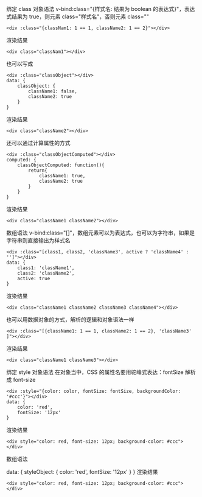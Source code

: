 绑定 class
对象语法
v-bind:class="{样式名: 结果为 boolean 的表达式}"，表达式结果为 true，则元素 class="样式名"，否则元素 class=""

    <div :class="{classNam1: 1 == 1, className2: 1 == 2}"></div>
渲染结果

    <div class="classNam1"></div>
也可以写成

    <div :class="classObject"></div>
    data: {
        classObject: {
            className1: false,
            className2: true
        }
    }
渲染结果

    <div class="className2"></div>
还可以通过计算属性的方式

    <div :class="classObjectComputed"></div>
    computed: {
        classObjectComputed: function(){
            return{
                className1: true,
                className2: true
            }
        }
    }
渲染结果

    <div class="className1 className2"></div>
数组语法
v-bind:class="[]"，数组元素可以为表达式，也可以为字符串，如果是字符串则直接输出为样式名

    <div :class="[class1, class2, 'className3', active ? 'className4' : '']"></div>
    data: {
        class1: 'className1',
        class2: 'className2',
        active: true
    }
渲染结果

    <div class="className1 className2 className3 className4"></div>
也可以用数据对象的方式，解析的逻辑和对象语法一样

    <div :class="[{className1: 1 == 1, className2: 1 == 2}, 'className3' ]"></div>
渲染结果

    <div class="className1 className3"></div>
绑定 style
对象语法
在对象当中，CSS 的属性名要用驼峰式表达：fontSize 解析成 font-size

    <div :style="{color: color, fontSize: fontSize, backgroundColor: '#ccc'}"></div>
    data: {
        color: 'red',
        fontSize: '12px'
    }
渲染结果

    <div style="color: red, font-size: 12px; background-color: #ccc"></div>
数组语法
    <div :style="[styleObject, {backgroundColor: '#ccc'}]"></div>
    data: {
        styleObject: {
            color: 'red',
            fontSize: '12px'
        }
    }
渲染结果

    <div style="color: red, font-size: 12px; background-color: #ccc"></div>